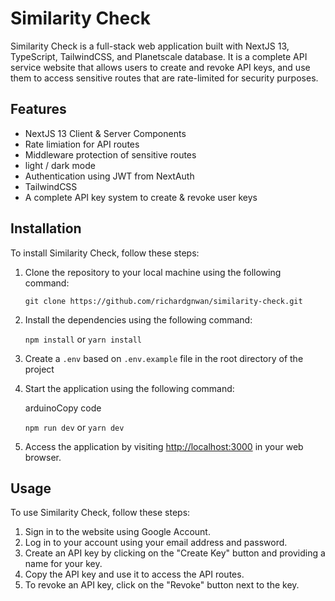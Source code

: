 Similarity Check
================

Similarity Check is a full-stack web application built with NextJS 13, TypeScript, TailwindCSS, and Planetscale database. It is a complete API service website that allows users to create and revoke API keys, and use them to access sensitive routes that are rate-limited for security purposes.

Features
--------

*   NextJS 13 Client & Server Components
*   Rate limiation for API routes
*   Middleware protection of sensitive routes
*   light / dark mode
*   Authentication using JWT from NextAuth
*   TailwindCSS
*   A complete API key system to create & revoke user keys

Installation
------------

To install Similarity Check, follow these steps:

1.  Clone the repository to your local machine using the following command:
    
	`git clone https://github.com/richardgnwan/similarity-check.git`
    
2.  Install the dependencies using the following command:
    
	`npm install` or `yarn install`
    
3.  Create a `.env` based on `.env.example` file in the root directory of the project
    
4.  Start the application using the following command:
    
	arduinoCopy code
    
	`npm run dev` or `yarn dev`
    
5.  Access the application by visiting [http://localhost:3000](http://localhost:3000) in your web browser.
    

Usage
-----

To use Similarity Check, follow these steps:

1.  Sign in to the website using Google Account.
2.  Log in to your account using your email address and password.
3.  Create an API key by clicking on the "Create Key" button and providing a name for your key.
4.  Copy the API key and use it to access the API routes.
5.  To revoke an API key, click on the "Revoke" button next to the key.